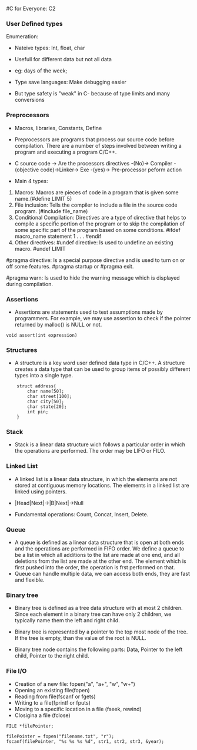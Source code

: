#C for Everyone: C2

### User Defined types

Enumeration:
- Nateive types: Int, float, char
- Usefull for different data but not all data
- eg: days of the week;

- Type save languages: Make debugging easier
- But type safety is "weak" in C- because of type limits and many conversions 

### Preprocessors

- Macros, libraries, Constants, Define 
- Preprocessors are programs that process our source code before compilation. There are a number of steps
involved between writing a program and executing a program C/C++.
- C source code -> Are the processors directives -(No)-> Compiler -(objective code)->Linker-> Exe
                                                 -(yes)-> Pre-processor peform action

- Main 4 types:
1. Macros: Macros are pieces of code in a program that is given some name.(#define LIMIT 5)
2. File inclusion: Tells the compiler to include a file in the source code program. (#include file_name)
3. Conditional Compilation: Directives are a type of directive that helps to compile a specific portion 
of the program or to skip the compilation of some specific part of the program based on some conditions.
#ifdef macro_name
    statement 1
    .
    .
    .
#endif 
4. Other directives:
#undef directive: Is used to undefine an existing macro. #undef LIMIT

#pragma directive: Is a special purpose directive and is used to turn on or off some features. #pragma startup or #pragma exit. 

#pragma warn: Is used to hide the warning message which is displayed during compilation. 

### Assertions 

- Assertions are statements used to test assumptions made by programmers. For example, we may use assertion to check if the pointer returned by malloc() is NULL or not. 
```
void assert(int expression)
```

### Structures

- A structure is a key word user defined data type in C/C++. A structure creates a data type that can be used to group items of possibly different types into a single type. 
```
    struct address{
        char name[50];
        char street[100];
        char city[50];
        char state[20];
        int pin; 
    }
```

### Stack

- Stack is a linear data structure wich follows a particular order in which the operations are performed. The order may be LIFO or FILO. 

### Linked List

- A linked list is a linear data structure, in which the elements are not stored at contiguous memory locations. The elements in a linked list are linked using pointers.

- |Head|Next|->|B|Next|->Null

- Fundamental operations: Count, Concat, Insert, Delete. 

### Queue

- A queue is defined as a linear data structure that is open at both ends and the operations are performed in FIFO order. We define a queue to be a list in which all additions to the list are made at one end, and all deletions from the list are made at the other end. The element which is first pushed into the order, the operation is frst performed on that. 
- Queue can handle multiple data, we can access both ends, they are fast and flexible. 

### Binary tree

- Binary tree is defined as a tree data structure with at most 2 children. Since each element in a binary tree can have only 2 children, we typically name them the left and right child. 

- Binary tree is represented by a pointer to the top most node of the tree. If the tree is empty, than the value of the root is NULL. 

- Binary tree node contains the following parts: Data, Pointer to the left child, Pointer to the right child. 

### File I/O

- Creation of a new file: fopen("a", "a+", "w", "w+")
- Opening an existing file(fopen)
- Reading from file(fscanf or fgets)
- Writing to a file(fprintf or fputs)
- Moving to a specific location in a file (fseek, rewind)
- Closigina a file (fclose)

``` 
FILE *filePointer;

filePointer = fopen("filename.txt", "r");
fscanf(filePointer, "%s %s %s %d", str1, str2, str3, &year);
```

